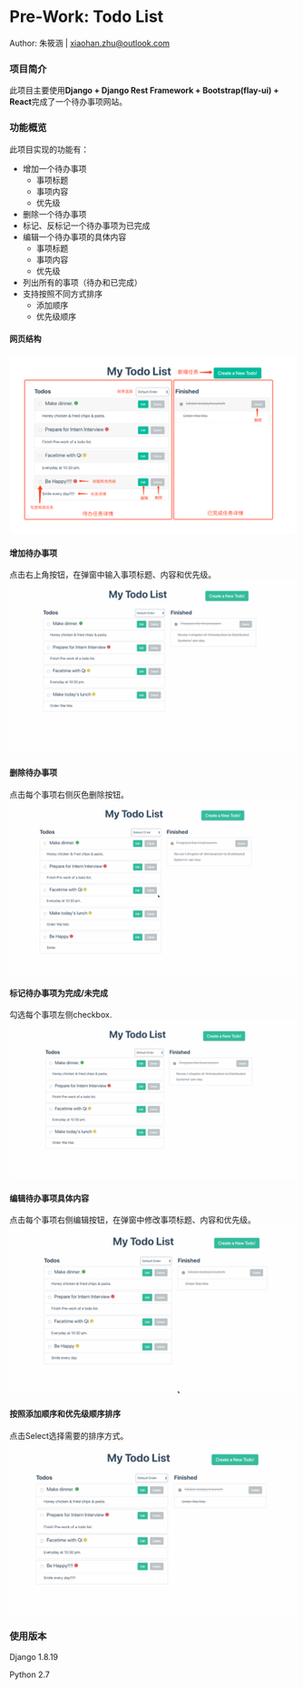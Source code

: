 # Pre-Work: Todo List

Author: 朱筱涵 | xiaohan.zhu@outlook.com

### 项目简介
此项目主要使用**Django + Django Rest Framework + Bootstrap(flay-ui) + React**完成了一个待办事项网站。

### 功能概览
此项目实现的功能有：

- 增加一个待办事项
  - 事项标题
  - 事项内容
  - 优先级
- 删除一个待办事项
- 标记、反标记一个待办事项为已完成
- 编辑一个待办事项的具体内容
  - 事项标题
  - 事项内容
  - 优先级
- 列出所有的事项（待办和已完成）
- 支持按照不同方式排序
  - 添加顺序
  - 优先级顺序

#### 网页结构
![](interface.jpg)

#### 增加待办事项
点击右上角按钮，在弹窗中输入事项标题、内容和优先级。
![](add.gif)

#### 删除待办事项
点击每个事项右侧灰色删除按钮。
![](deldete.gif)

#### 标记待办事项为完成/未完成
勾选每个事项左侧checkbox.
![](finish.gif)

#### 编辑待办事项具体内容
点击每个事项右侧编辑按钮，在弹窗中修改事项标题、内容和优先级。
![](edit.gif)

#### 按照添加顺序和优先级顺序排序
点击Select选择需要的排序方式。
![](order.gif)

### 使用版本
Django 1.8.19

Python 2.7

